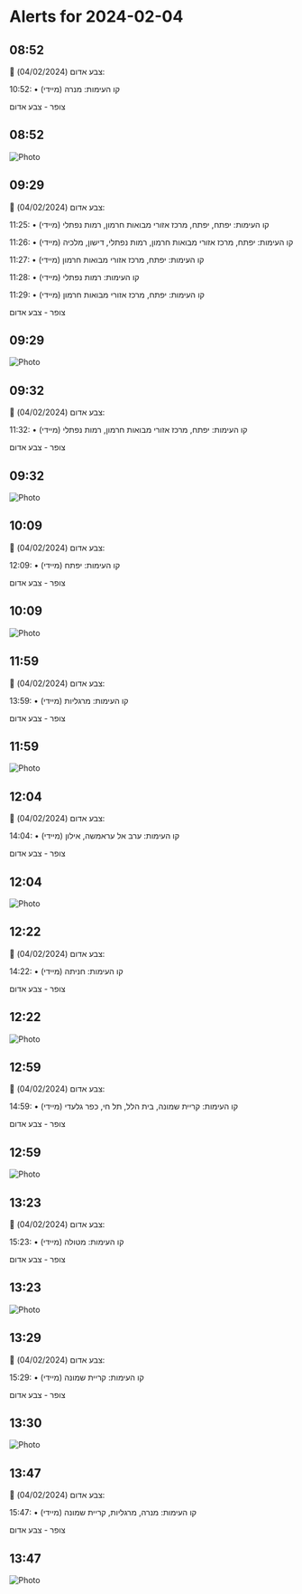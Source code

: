 # Alerts for 2024-02-04

## 08:52

🔴 צבע אדום (04/02/2024):

10:52:
• קו העימות: מנרה (מיידי)

צופר - צבע אדום

## 08:52

![Photo](images/19272.jpg)

## 09:29

🔴 צבע אדום (04/02/2024):

11:25:
• קו העימות: יפתח, יפתח, מרכז אזורי מבואות חרמון, רמות נפתלי (מיידי)

11:26:
• קו העימות: יפתח, מרכז אזורי מבואות חרמון, רמות נפתלי, דישון, מלכיה (מיידי)

11:27:
• קו העימות: יפתח, מרכז אזורי מבואות חרמון (מיידי)

11:28:
• קו העימות: רמות נפתלי (מיידי)

11:29:
• קו העימות: יפתח, מרכז אזורי מבואות חרמון (מיידי)

צופר - צבע אדום

## 09:29

![Photo](images/19286.jpg)

## 09:32

🔴 צבע אדום (04/02/2024):

11:32:
• קו העימות: יפתח, מרכז אזורי מבואות חרמון, רמות נפתלי (מיידי)

צופר - צבע אדום

## 09:32

![Photo](images/19288.jpg)

## 10:09

🔴 צבע אדום (04/02/2024):

12:09:
• קו העימות: יפתח (מיידי)

צופר - צבע אדום

## 10:09

![Photo](images/19290.jpg)

## 11:59

🔴 צבע אדום (04/02/2024):

13:59:
• קו העימות: מרגליות (מיידי)

צופר - צבע אדום

## 11:59

![Photo](images/19292.jpg)

## 12:04

🔴 צבע אדום (04/02/2024):

14:04:
• קו העימות: ערב אל עראמשה, אילון (מיידי)

צופר - צבע אדום

## 12:04

![Photo](images/19296.jpg)

## 12:22

🔴 צבע אדום (04/02/2024):

14:22:
• קו העימות: חניתה (מיידי)

צופר - צבע אדום

## 12:22

![Photo](images/19298.jpg)

## 12:59

🔴 צבע אדום (04/02/2024):

14:59:
• קו העימות: קריית שמונה, בית הלל, תל חי, כפר גלעדי (מיידי)

צופר - צבע אדום

## 12:59

![Photo](images/19304.jpg)

## 13:23

🔴 צבע אדום (04/02/2024):

15:23:
• קו העימות: מטולה (מיידי)

צופר - צבע אדום

## 13:23

![Photo](images/19306.jpg)

## 13:29

🔴 צבע אדום (04/02/2024):

15:29:
• קו העימות: קריית שמונה (מיידי)

צופר - צבע אדום

## 13:30

![Photo](images/19308.jpg)

## 13:47

🔴 צבע אדום (04/02/2024):

15:47:
• קו העימות: מנרה, מרגליות, קריית שמונה (מיידי)

צופר - צבע אדום

## 13:47

![Photo](images/19310.jpg)

